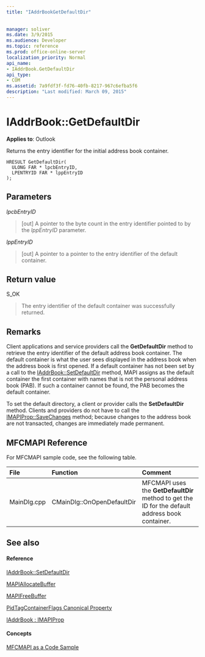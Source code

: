 ```yaml
---
title: "IAddrBookGetDefaultDir"
 
 
manager: soliver
ms.date: 3/9/2015
ms.audience: Developer
ms.topic: reference
ms.prod: office-online-server
localization_priority: Normal
api_name:
- IAddrBook.GetDefaultDir
api_type:
- COM
ms.assetid: 7a9fdf3f-fd76-40fb-8217-967c6efba5f6
description: "Last modified: March 09, 2015"
---
```


# IAddrBook::GetDefaultDir

  
  
**Applies to**: Outlook 
  
Returns the entry identifier for the initial address book container.
  
```
HRESULT GetDefaultDir(
  ULONG FAR * lpcbEntryID,
  LPENTRYID FAR * lppEntryID
);
```

## Parameters

 _lpcbEntryID_
  
> [out] A pointer to the byte count in the entry identifier pointed to by the  _lppEntryID_ parameter. 
    
 _lppEntryID_
  
> [out] A pointer to a pointer to the entry identifier of the default container.
    
## Return value

S_OK 
  
> The entry identifier of the default container was successfully returned.
    
## Remarks

Client applications and service providers call the **GetDefaultDir** method to retrieve the entry identifier of the default address book container. The default container is what the user sees displayed in the address book when the address book is first opened. If a default container has not been set by a call to the [IAddrBook::SetDefaultDir](iaddrbook-setdefaultdir.md) method, MAPI assigns as the default container the first container with names that is not the personal address book (PAB). If such a container cannot be found, the PAB becomes the default container. 
  
To set the default directory, a client or provider calls the **SetDefaultDir** method. Clients and providers do not have to call the [IMAPIProp::SaveChanges](imapiprop-savechanges.md) method; because changes to the address book are not transacted, changes are immediately made permanent. 
  
## MFCMAPI Reference

For MFCMAPI sample code, see the following table.
  
|**File**|**Function**|**Comment**|
|:-----|:-----|:-----|
|MainDlg.cpp  <br/> |CMainDlg::OnOpenDefaultDir  <br/> |MFCMAPI uses the **GetDefaultDir** method to get the ID for the default address book container.  <br/> |
   
## See also

#### Reference

[IAddrBook::SetDefaultDir](iaddrbook-setdefaultdir.md)
  
[MAPIAllocateBuffer](mapiallocatebuffer.md)
  
[MAPIFreeBuffer](mapifreebuffer.md)
  
[PidTagContainerFlags Canonical Property](pidtagcontainerflags-canonical-property.md)
  
[IAddrBook : IMAPIProp](iaddrbookimapiprop.md)
#### Concepts

[MFCMAPI as a Code Sample](mfcmapi-as-a-code-sample.md)

